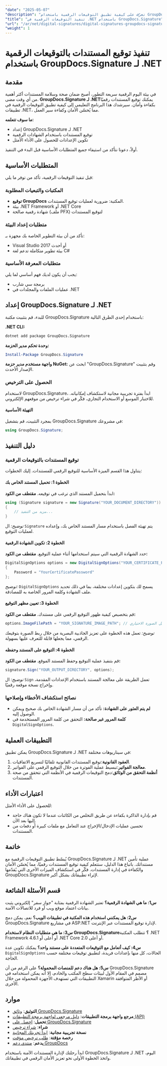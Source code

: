 ```yaml
---
"date": "2025-05-07"
"description": "تعرّف على كيفية تطبيق التوقيعات الرقمية باستخدام GroupDocs.Signature لـ .NET. حسّن أمان المستندات وسهّل عمليات التوقيع."
"title": "تنفيذ التوقيعات الرقمية في .NET باستخدام GroupDocs.Signature"
"url": "/ar/net/digital-signatures/digital-signatures-groupdocs-signature-net/"
"weight": 1
---
```


# تنفيذ توقيع المستندات بالتوقيعات الرقمية باستخدام GroupDocs.Signature لـ .NET

## مقدمة

في بيئة اليوم الرقمية سريعة التطور، أصبح ضمان صحة وسلامة المستندات أكثر أهمية من أي وقت مضى. **GroupDocs.Signature لـ .NET**يمكنك توقيع المستندات رقميًا بكفاءة وأمان. سيرشدك هذا البرنامج التعليمي إلى كيفية تطبيق التوقيعات الرقمية في تطبيقات .NET، مما يُحسّن الأمان وكفاءة سير العمل.

**ما سوف تتعلمه:**
- إعداد GroupDocs.Signature لـ .NET
- توقيع المستندات باستخدام الشهادات الرقمية
- تكوين الإعدادات للحصول على الأداء الأمثل

أولاً، دعونا نتأكد من استيفاء جميع المتطلبات الأساسية قبل البدء في التنفيذ.

## المتطلبات الأساسية

قبل تنفيذ التوقيعات الرقمية، تأكد من توفر ما يلي:

### المكتبات والتبعيات المطلوبة

- **توقيع GroupDocs** المكتبة: ضرورية لعمليات توقيع المستندات.
- بيئة .NET Framework أو .NET Core
- شهادة رقمية صالحة (ملف PFX) لتوقيع المستندات

### متطلبات إعداد البيئة

تأكد من أن بيئة التطوير الخاصة بك مجهزة بـ:
- Visual Studio 2017 أو أحدث
- بيئة تطوير متكاملة تدعم لغة C#

### متطلبات المعرفة الأساسية

يجب أن يكون لديك فهم أساسي لما يلي:
- برمجة سي شارب
- عمليات الملفات والمجلدات في .NET

## إعداد GroupDocs.Signature لـ .NET

للبدء، قم بتثبيت مكتبة GroupDocs.Signature باستخدام إحدى الطرق التالية:

**.NET CLI:**
```bash
dotnet add package GroupDocs.Signature
```

**وحدة تحكم مدير الحزمة:**
```powershell
Install-Package GroupDocs.Signature
```

**واجهة مستخدم مدير حزمة NuGet:**
ابحث عن "GroupDocs.Signature" وقم بتثبيت الإصدار الأحدث.

### الحصول على الترخيص

لاستخدام GroupDocs.Signature، ابدأ بفترة تجريبية مجانية لاستكشاف إمكانياته. للاختبار الموسع أو الاستخدام التجاري، فكّر في شراء ترخيص من موقعهم الإلكتروني.

#### التهيئة الأساسية
بمجرد التثبيت، قم بتشغيل GroupDocs.Signature في مشروعك:
```csharp
using GroupDocs.Signature;
```

## دليل التنفيذ

### توقيع المستندات بالتوقيعات الرقمية

يتناول هذا القسم الميزة الأساسية للتوقيع الرقمي للمستندات. إليك الخطوات:

#### الخطوة 1: تحميل المستند الخاص بك

ابدأ بتحميل المستند الذي ترغب في توقيعه.
**مقتطف من الكود:**
```csharp
using (Signature signature = new Signature("YOUR_DOCUMENT_DIRECTORY"))
{
    // مزيد من التنفيذ...
}
```
*توضيح:* ال `Signature` يتم تهيئة الفصل باستخدام مسار المستند الخاص بك، وإعداده لعمليات التوقيع.

#### الخطوة 2: تكوين الشهادة الرقمية

حدد الشهادة الرقمية التي سيتم استخدامها أثناء عملية التوقيع.
**مقتطف من الكود:**
```csharp
DigitalSignOptions options = new DigitalSignOptions("YOUR_CERTIFICATE_PATH")
{
    Password = "YourCertificatePassword"
};
```
*توضيح:* `DigitalSignOptions` يسمح لك بتكوين إعدادات مختلفة، بما في ذلك تحديد ملف الشهادة وكلمة المرور الخاصة به للمصادقة.

#### الخطوة 3: تعيين مظهر التوقيع

قم بتخصيص كيفية ظهور التوقيع الرقمي على مستندك.
**مقتطف من الكود:**
```csharp
options.ImageFilePath = "YOUR_SIGNATURE_IMAGE_PATH"; // تمثيل الصورة الاختياري
```
*توضيح:* تعمل هذه الخطوة على تعزيز الجاذبية البصرية من خلال ربط الصورة بتوقيعك الرقمي، مما يجعلها قابلة للتعرف عليها بسهولة.

#### الخطوة 4: التوقيع على المستند وحفظه

قم بتنفيذ عملية التوقيع وحفظ المستند الموقع.
**مقتطف من الكود:**
```csharp
signature.Sign("YOUR_OUTPUT_DIRECTORY", options);
```
*توضيح:* ال `Sign` تعمل الطريقة على معالجة المستند باستخدام الإعدادات المقدمة، وإخراج نسخة موقعة رقميًا.

### نصائح استكشاف الأخطاء وإصلاحها

- **لم يتم العثور على الشهادة:** تأكد من أن مسار الشهادة الخاص بك صحيح ويمكن الوصول إليه.
- **كلمة المرور غير صالحة:** التحقق من كلمة المرور المستخدمة في `DigitalSignOptions`.

## التطبيقات العملية

يمكن تطبيق GroupDocs.Signature لـ .NET في سيناريوهات مختلفة:
1. **العقود القانونية**:توقيع المستندات القانونية تلقائيًا لتسريع الاتفاقيات.
2. **معالجة الفواتير**:تبسيط عملية الفوترة من خلال التوقيع الرقمي على الفواتير.
3. **أنظمة التحقق من الوثائق**:دمج التوقيعات الرقمية في الأنظمة التي تتحقق من صحة المستندات.

## اعتبارات الأداء

للحصول على الأداء الأمثل:
- قم بإدارة الذاكرة بكفاءة عن طريق التخلص من الكائنات عندما لا تكون هناك حاجة إليها بعد الآن.
- تحسين عمليات الإدخال/الإخراج عند التعامل مع ملفات كبيرة أو دفعات من المستندات.

## خاتمة

يُبسّط تطبيق التوقيعات الرقمية مع GroupDocs.Signature لـ .NET عملية تأمين مستنداتك. باتباع هذا الدليل، ستتعلم كيفية توقيع المستندات رقميًا، مما يُحسّن الأمان والكفاءة في إدارة المستندات. فكّر في استكشاف الميزات الأخرى التي يُقدّمها GroupDocs.Signature لإثراء تطبيقاتك بشكل أكبر.

## قسم الأسئلة الشائعة

**س1: ما هي الشهادة الرقمية؟**
تعتبر الشهادة الرقمية بمثابة "جواز سفر" إلكتروني يثبت بيانات اعتماد موقع ويب أو فرد للاتصالات الآمنة.

**س2: هل يمكنني استخدام هذه المكتبة في تطبيقات الويب؟**
نعم، يمكن دمج GroupDocs.Signature في مشاريع ASP.NET لإدارة توقيع المستندات عبر الإنترنت.

**س3: ما هي متطلبات النظام لاستخدام GroupDocs.Signature؟**
تتطلب المكتبة .NET Framework 4.6.1 أو أعلى أو .NET Core 2.0 أو أعلى.

**س4: كيف أتعامل مع التوقيعات المتعددة على مستند واحد؟**
يمكنك تكوين عدة `DigitalSignOptions` الحالات، كل منها بإعدادات فريدة، لتطبيق توقيعات مختلفة حسب الحاجة.

**س5: هل هناك دعم للمنصات المحمولة؟**
على الرغم من أن GroupDocs.Signature مصمم في المقام الأول لبيئات سطح المكتب والخادم، إلا أنه يمكن استخدامه في التطبيقات التي تستهدف الأجهزة المحمولة من خلال Xamarin أو الأطر المتوافقة الأخرى.

## موارد

- **التوثيق**: [وثائق GroupDocs.Signature](https://docs.groupdocs.com/signature/net/)
- **مرجع واجهة برمجة التطبيقات**: [دليل مرجعي لواجهة برمجة التطبيقات (API)](https://reference.groupdocs.com/signature/net/)
- **تحميل**: [احصل على GroupDocs.Signature](https://releases.groupdocs.com/signature/net/)
- **شراء**: [شراء ترخيص](https://purchase.groupdocs.com/buy)
- **نسخة تجريبية مجانية**: [ابدأ تجربتك المجانية](https://releases.groupdocs.com/signature/net/)
- **رخصة مؤقتة**: [طلب ترخيص مؤقت](https://purchase.groupdocs.com/temporary-license/)
- **يدعم**: [منتدى دعم GroupDocs](https://forum.groupdocs.com/c/signature/)

ابدأ رحلتك لإدارة المستندات الآمنة باستخدام GroupDocs.Signature لـ .NET اليوم، واتخذ الخطوة الأولى نحو تعزيز الأمان الرقمي في تطبيقاتك.